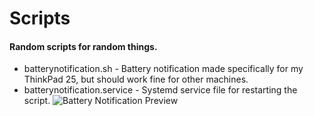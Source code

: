 # Scripts

#### Random scripts for random things.

* batterynotification.sh - Battery notification made specifically for my ThinkPad 25, but should work fine for other machines.
* batterynotification.service - Systemd service file for restarting the script.
![Battery Notification Preview](https://imgur.com/nYW4oOv)
